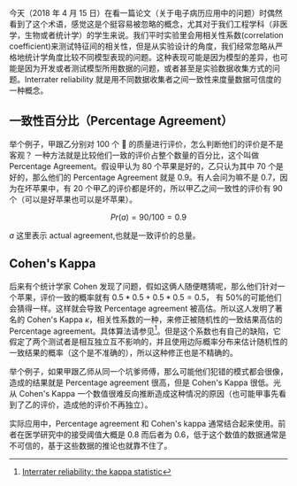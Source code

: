 今天（2018 年 4 月 15 日）在看一篇论文（关于电子病历应用中的问题）时偶然看到了这个术语，感觉这是个挺容易被忽略的概念，尤其对于我们工程学科（非医学，生物或者统计学）的学生来说。我们平时实验里会用相关性系数(correlation coefficient)来测试特征间的相关性，但是从实验设计的角度，我们经常忽略从严格地统计学角度比较不同模型表现的问题。这种表现可能是因为模型的差异，也可能是因为开发或者测试模型所用数据的问题，或者甚至是实验数据收集方式的问题。Interrater reliability 就是用不同数据收集者之间一致性来度量数据可信度的一种概念。

## 一致性百分比（Percentage Agreement）

举个例子，甲跟乙分别对 100 个 🍎 的质量进行评价，怎么判断他们的评价是不是客观？ 一种方法就是比较他们一致的评价占整个数量的百分比，这个叫做 Percentage Agreement。假设甲认为 80 个苹果是好的，乙只认为其中 70 个是好的，那么他们的 Percentage Agreement 就是 0.9。有人会问为嘛不是 0.7，因为在坏苹果中，有 20 个甲乙的评价都是坏的，所以甲乙之间一致性的评价有 90 个（可以是好苹果也可以是坏苹果）。

$$Pr(a) = 90 / 100 = 0.9$$

$a$ 这里表示 actual agreement,也就是一致评价的总量。

## Cohen's Kappa

后来有个统计学家 Cohen 发现了问题，假如这俩人随便瞎猜呢，那么他们针对一个苹果，评价一致的概率就有 $0.5 * 0.5 + 0.5 * 0.5 = 0.5$， 有 50%的可能他们会猜得一样。这样就会导致 Percentage agreement 被高估。所以这人发明了著名的 Cohen's Kappa $\kappa$，相关性系数的一种，来修正被随机性的一致结果高估的 Percentage agreement。具体算法请参见[^1]。但是这个系数也有自己的缺陷，它假定了两个测试者是相互独立互不影响的，并且使用边际概率分布来估计随机性的一致结果的概率（这个是不准确的），所以这种修正也是不精确的。

举个例子，如果甲跟乙师从同一个坑爹师傅，那么可能他们犯错的模式都会很像，造成的结果就是 Percentage agreement 很高，但是 Cohen's Kappa 很低。光从 Cohen's Kappa 一个数值很难反向推断造成这种情况的原因（也可能甲事先看到了乙的评价，造成他的评价不再独立）。

实际应用中，Percentage agreement 和 Cohen's kappa 通常结合起来使用。前者在医学研究中的接受阈值大概是 0.8 而后者为 0.6，低于这个数值的数据通常是不可信的，基于这些数据的推论也就靠不住了。

[^1]: [Interrater reliability: the kappa statistic](https://www.ncbi.nlm.nih.gov/pmc/articles/PMC3900052/)
